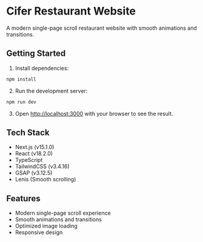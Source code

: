 # Cifer Restaurant Website

A modern single-page scroll restaurant website with smooth animations and transitions.

## Getting Started

1. Install dependencies:
```bash
npm install
```

2. Run the development server:
```bash
npm run dev
```

3. Open [http://localhost:3000](http://localhost:3000) with your browser to see the result.

## Tech Stack
- Next.js (v15.1.0)
- React (v18.2.0)
- TypeScript
- TailwindCSS (v3.4.16)
- GSAP (v3.12.5)
- Lenis (Smooth scrolling)

## Features
- Modern single-page scroll experience
- Smooth animations and transitions
- Optimized image loading
- Responsive design